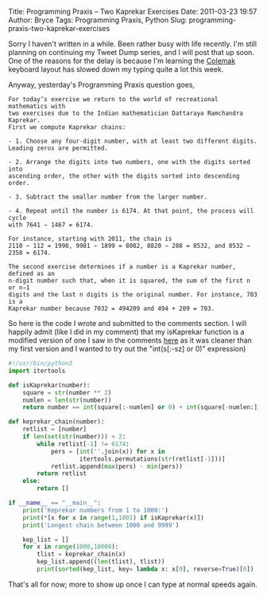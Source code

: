 Title: Programming Praxis – Two Kaprekar Exercises
Date: 2011-03-23 19:57
Author: Bryce
Tags: Programming Praxis, Python
Slug: programming-praxis-two-kaprekar-exercises

Sorry I haven't written in a while. Been rather busy with life recently.
I'm still planning on continuing my Tweet Dump series, and I will post
that up soon. One of the reasons for the delay is because I'm learning
the [Colemak](http://colemak.com/) keyboard layout has slowed down my
typing quite a lot this week.

Anyway, yesterday's Programming Praxis question goes,

```
For today’s exercise we return to the world of recreational mathematics with 
two exercises due to the Indian mathematician Dattaraya Ramchandra Kaprekar. 
First we compute Kaprekar chains:

- 1. Choose any four-digit number, with at least two different digits.
Leading zeros are permitted.

- 2. Arrange the digits into two numbers, one with the digits sorted into
ascending order, the other with the digits sorted into descending order.

- 3. Subtract the smaller number from the larger number.

- 4. Repeat until the number is 6174. At that point, the process will cycle 
with 7641 − 1467 = 6174.

For instance, starting with 2011, the chain is 
2110 − 112 = 1998, 9981 − 1899 = 8082, 8820 − 288 = 8532, and 8532 − 2358 = 6174.

The second exercise determines if a number is a Kaprekar number, defined as an
n-digit number such that, when it is squared, the sum of the first n or n−1
digits and the last n digits is the original number. For instance, 703 is a
Kaprekar number because 7032 = 494209 and 494 + 209 = 703.
```

So here is the code I wrote and submitted to the comments section. I
will happily admit (like I did in my comment) that my isKaprekar
function is a modified version of one I saw in the comments
[here](http://programmingpraxis.com/2011/03/22/two-kaprekar-exercises/#comment-2711)
as it was cleaner than my first version and I wanted to try out the
"int(s[:-sz] or 0)" expression)

```python
#!/usr/bin/python3
import itertools

def isKaprekar(number):
    square = str(number ** 2)
    numlen = len(str(number))
    return number == int(square[:-numlen] or 0) + int(square[-numlen:])

def keprekar_chain(number):
    retlist = [number]
    if len(set(str(number))) > 2:
        while retlist[-1] != 6174:
            pers = [int(''.join(x)) for x in
                    itertools.permutations(str(retlist[-1]))]
            retlist.append(max(pers) - min(pers))
        return retlist
    else:
        return []

if __name__ == "__main__":
    print('Keprekar numbers from 1 to 1000:')
    print(*[x for x in range(1,1001) if isKaprekar(x)])
    print('Longest chain between 1000 and 9999')

    kep_list = []
    for x in range(1000,10000):
        tlist = keprekar_chain(x)
        kep_list.append((len(tlist), tlist))
        print(sorted(kep_list, key= lambda x: x[0], reverse=True)[0])
```

That's all for now; more to show up once I can type at normal speeds
again.
